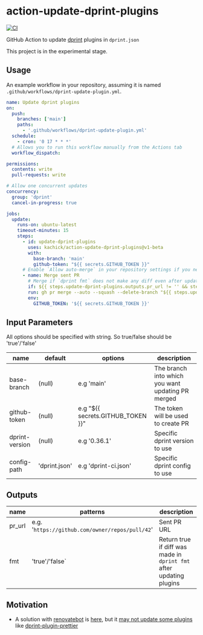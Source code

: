 # action-update-dprint-plugins

[![CI](https://github.com/kachick/action-update-dprint-plugins/actions/workflows/validate.yml/badge.svg?branch=main)](https://github.com/kachick/action-update-dprint-plugins/actions/workflows/validate.yml?query=branch%3Amain++)

GitHub Action to update [dprint](https://github.com/dprint/dprint) plugins in `dprint.json`

This project is in the experimental stage.

## Usage

An example workflow in your repository, assuming it is named `.github/workflows/dprint-update-plugin.yml`.

```yaml
name: Update dprint plugins
on:
  push:
    branches: ['main']
    paths:
      - '.github/workflows/dprint-update-plugin.yml'
  schedule:
    - cron: '0 17 * * *'
  # Allows you to run this workflow manually from the Actions tab
  workflow_dispatch:

permissions:
  contents: write
  pull-requests: write

# Allow one concurrent updates
concurrency:
  group: 'dprint'
  cancel-in-progress: true

jobs:
  update:
    runs-on: ubuntu-latest
    timeout-minutes: 15
    steps:
      - id: update-dprint-plugins
        uses: kachick/action-update-dprint-plugins@v1-beta
        with:
          base-branch: 'main'
          github-token: "${{ secrets.GITHUB_TOKEN }}"
      # Enable `Allow auto-merge` in your repository settings if you need following steps
      - name: Merge sent PR
        # Merge if `dprint fmt` does not make any diff even after updating plugins
        if: ${{ steps.update-dprint-plugins.outputs.pr_url != '' && steps.update-dprint-plugins.outputs.fmt == 'false' }}
        run: gh pr merge --auto --squash --delete-branch "${{ steps.update-dprint-plugins.outputs.pr_url }}"
        env:
          GITHUB_TOKEN: '${{ secrets.GITHUB_TOKEN }}'
```

## Input Parameters

All options should be specified with string. So true/false should be 'true'/'false'

| name           | default       | options                           | description                                       |
| -------------- | ------------- | --------------------------------- | ------------------------------------------------- |
| base-branch    | (null)        | e.g 'main'                        | The branch into which you want updating PR merged |
| github-token   | (null)        | e.g "${{ secrets.GITHUB_TOKEN }}" | The token will be used to create PR               |
| dprint-version | (null)        | e.g '0.36.1'                      | Specific dprint version to use                    |
| config-path    | 'dprint.json' | e.g 'dprint-ci.json'              | Specific dprint config to use                     |

## Outputs

| name   | patterns                                        | description                                                         |
| ------ | ----------------------------------------------- | ------------------------------------------------------------------- |
| pr_url | e.g. '`https://github.com/owner/repos/pull/42`' | Sent PR URL                                                         |
| fmt    | 'true'/'false`                                  | Return true if diff was made in `dprint fmt` after updating plugins |

## Motivation

- A solution with [renovatebot](https://github.com/renovatebot/renovate) is [here](https://github.com/kachick/renovate-config-dprint), but it [may not update some plugins](https://github.com/kachick/renovate-config-dprint/issues/11) like [dprint-plugin-prettier](https://github.com/dprint/dprint-plugin-prettier)
